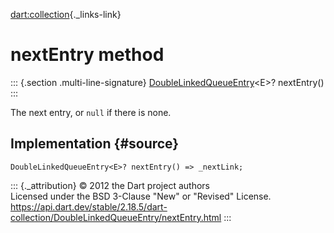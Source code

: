 [dart:collection](../../dart-collection/dart-collection-library){._links-link}

nextEntry method
================

::: {.section .multi-line-signature}
[DoubleLinkedQueueEntry](../doublelinkedqueueentry-class)\<E\>?
nextEntry()
:::

The next entry, or `null` if there is none.

Implementation {#source}
--------------

``` {.language-dart data-language="dart"}
DoubleLinkedQueueEntry<E>? nextEntry() => _nextLink;
```

::: {._attribution}
© 2012 the Dart project authors\
Licensed under the BSD 3-Clause \"New\" or \"Revised\" License.\
<https://api.dart.dev/stable/2.18.5/dart-collection/DoubleLinkedQueueEntry/nextEntry.html>
:::
